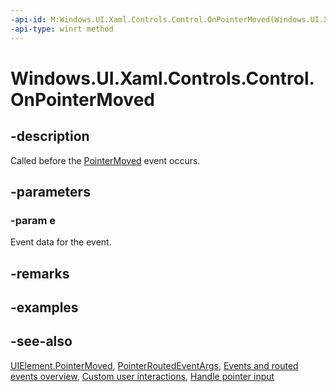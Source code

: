 ```yaml
---
-api-id: M:Windows.UI.Xaml.Controls.Control.OnPointerMoved(Windows.UI.Xaml.Input.PointerRoutedEventArgs)
-api-type: winrt method
---
```


<!-- Method syntax
virtual protected void OnPointerMoved(Windows.UI.Xaml.Input.PointerRoutedEventArgs e)
-->

# Windows.UI.Xaml.Controls.Control.OnPointerMoved

## -description
Called before the [PointerMoved](../windows.ui.xaml/uielement_pointermoved.md) event occurs.



## -parameters
### -param e
Event data for the event.

## -remarks

## -examples

## -see-also
[UIElement.PointerMoved](../windows.ui.xaml/uielement_pointermoved.md), [PointerRoutedEventArgs](../windows.ui.xaml.input/pointerroutedeventargs.md), [Events and routed events overview](/windows/uwp/xaml-platform/events-and-routed-events-overview), [Custom user interactions](/windows/uwp/design/layout/index), [Handle pointer input](/windows/uwp/input-and-devices/handle-pointer-input)
